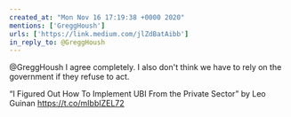 ```yaml
---
created_at: "Mon Nov 16 17:19:38 +0000 2020"
mentions: ['GreggHoush']
urls: ['https://link.medium.com/jlZdBatAibb']
in_reply_to: @GreggHoush
---
```


@GreggHoush I agree completely. I also don't think we have to rely on the government if they refuse to act.

“I Figured Out How To Implement UBI From the Private Sector” by Leo Guinan https://t.co/mIbbIZEL72